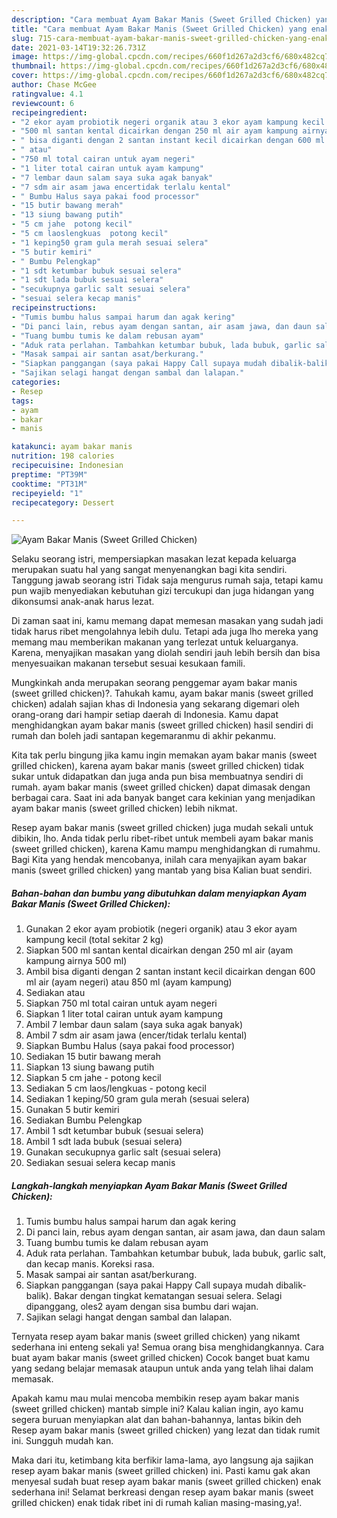 ```yaml
---
description: "Cara membuat Ayam Bakar Manis (Sweet Grilled Chicken) yang enak dan Mudah Dibuat"
title: "Cara membuat Ayam Bakar Manis (Sweet Grilled Chicken) yang enak dan Mudah Dibuat"
slug: 715-cara-membuat-ayam-bakar-manis-sweet-grilled-chicken-yang-enak-dan-mudah-dibuat
date: 2021-03-14T19:32:26.731Z
image: https://img-global.cpcdn.com/recipes/660f1d267a2d3cf6/680x482cq70/ayam-bakar-manis-sweet-grilled-chicken-foto-resep-utama.jpg
thumbnail: https://img-global.cpcdn.com/recipes/660f1d267a2d3cf6/680x482cq70/ayam-bakar-manis-sweet-grilled-chicken-foto-resep-utama.jpg
cover: https://img-global.cpcdn.com/recipes/660f1d267a2d3cf6/680x482cq70/ayam-bakar-manis-sweet-grilled-chicken-foto-resep-utama.jpg
author: Chase McGee
ratingvalue: 4.1
reviewcount: 6
recipeingredient:
- "2 ekor ayam probiotik negeri organik atau 3 ekor ayam kampung kecil total sekitar 2 kg"
- "500 ml santan kental dicairkan dengan 250 ml air ayam kampung airnya 500 ml"
- " bisa diganti dengan 2 santan instant kecil dicairkan dengan 600 ml air ayam negeri atau 850 ml ayam kampung"
- " atau"
- "750 ml total cairan untuk ayam negeri"
- "1 liter total cairan untuk ayam kampung"
- "7 lembar daun salam saya suka agak banyak"
- "7 sdm air asam jawa encertidak terlalu kental"
- " Bumbu Halus saya pakai food processor"
- "15 butir bawang merah"
- "13 siung bawang putih"
- "5 cm jahe  potong kecil"
- "5 cm laoslengkuas  potong kecil"
- "1 keping50 gram gula merah sesuai selera"
- "5 butir kemiri"
- " Bumbu Pelengkap"
- "1 sdt ketumbar bubuk sesuai selera"
- "1 sdt lada bubuk sesuai selera"
- "secukupnya garlic salt sesuai selera"
- "sesuai selera kecap manis"
recipeinstructions:
- "Tumis bumbu halus sampai harum dan agak kering"
- "Di panci lain, rebus ayam dengan santan, air asam jawa, dan daun salam"
- "Tuang bumbu tumis ke dalam rebusan ayam"
- "Aduk rata perlahan. Tambahkan ketumbar bubuk, lada bubuk, garlic salt, dan kecap manis. Koreksi rasa."
- "Masak sampai air santan asat/berkurang."
- "Siapkan panggangan (saya pakai Happy Call supaya mudah dibalik-balik). Bakar dengan tingkat kematangan sesuai selera. Selagi dipanggang, oles2 ayam dengan sisa bumbu dari wajan."
- "Sajikan selagi hangat dengan sambal dan lalapan."
categories:
- Resep
tags:
- ayam
- bakar
- manis

katakunci: ayam bakar manis 
nutrition: 198 calories
recipecuisine: Indonesian
preptime: "PT39M"
cooktime: "PT31M"
recipeyield: "1"
recipecategory: Dessert

---
```



![Ayam Bakar Manis (Sweet Grilled Chicken)](https://img-global.cpcdn.com/recipes/660f1d267a2d3cf6/680x482cq70/ayam-bakar-manis-sweet-grilled-chicken-foto-resep-utama.jpg)

Selaku seorang istri, mempersiapkan masakan lezat kepada keluarga merupakan suatu hal yang sangat menyenangkan bagi kita sendiri. Tanggung jawab seorang istri Tidak saja mengurus rumah saja, tetapi kamu pun wajib menyediakan kebutuhan gizi tercukupi dan juga hidangan yang dikonsumsi anak-anak harus lezat.

Di zaman  saat ini, kamu memang dapat memesan masakan yang sudah jadi tidak harus ribet mengolahnya lebih dulu. Tetapi ada juga lho mereka yang memang mau memberikan makanan yang terlezat untuk keluarganya. Karena, menyajikan masakan yang diolah sendiri jauh lebih bersih dan bisa menyesuaikan makanan tersebut sesuai kesukaan famili. 



Mungkinkah anda merupakan seorang penggemar ayam bakar manis (sweet grilled chicken)?. Tahukah kamu, ayam bakar manis (sweet grilled chicken) adalah sajian khas di Indonesia yang sekarang digemari oleh orang-orang dari hampir setiap daerah di Indonesia. Kamu dapat menghidangkan ayam bakar manis (sweet grilled chicken) hasil sendiri di rumah dan boleh jadi santapan kegemaranmu di akhir pekanmu.

Kita tak perlu bingung jika kamu ingin memakan ayam bakar manis (sweet grilled chicken), karena ayam bakar manis (sweet grilled chicken) tidak sukar untuk didapatkan dan juga anda pun bisa membuatnya sendiri di rumah. ayam bakar manis (sweet grilled chicken) dapat dimasak dengan berbagai cara. Saat ini ada banyak banget cara kekinian yang menjadikan ayam bakar manis (sweet grilled chicken) lebih nikmat.

Resep ayam bakar manis (sweet grilled chicken) juga mudah sekali untuk dibikin, lho. Anda tidak perlu ribet-ribet untuk membeli ayam bakar manis (sweet grilled chicken), karena Kamu mampu menghidangkan di rumahmu. Bagi Kita yang hendak mencobanya, inilah cara menyajikan ayam bakar manis (sweet grilled chicken) yang mantab yang bisa Kalian buat sendiri.

<!--inarticleads1-->

##### Bahan-bahan dan bumbu yang dibutuhkan dalam menyiapkan Ayam Bakar Manis (Sweet Grilled Chicken):

1. Gunakan 2 ekor ayam probiotik (negeri organik) atau 3 ekor ayam kampung kecil (total sekitar 2 kg)
1. Siapkan 500 ml santan kental dicairkan dengan 250 ml air (ayam kampung airnya 500 ml)
1. Ambil  bisa diganti dengan 2 santan instant kecil dicairkan dengan 600 ml air (ayam negeri) atau 850 ml (ayam kampung)
1. Sediakan  atau
1. Siapkan 750 ml total cairan untuk ayam negeri
1. Siapkan 1 liter total cairan untuk ayam kampung
1. Ambil 7 lembar daun salam (saya suka agak banyak)
1. Ambil 7 sdm air asam jawa (encer/tidak terlalu kental)
1. Siapkan  Bumbu Halus (saya pakai food processor)
1. Sediakan 15 butir bawang merah
1. Siapkan 13 siung bawang putih
1. Siapkan 5 cm jahe - potong kecil
1. Sediakan 5 cm laos/lengkuas - potong kecil
1. Sediakan 1 keping/50 gram gula merah (sesuai selera)
1. Gunakan 5 butir kemiri
1. Sediakan  Bumbu Pelengkap
1. Ambil 1 sdt ketumbar bubuk (sesuai selera)
1. Ambil 1 sdt lada bubuk (sesuai selera)
1. Gunakan secukupnya garlic salt (sesuai selera)
1. Sediakan sesuai selera kecap manis




<!--inarticleads2-->

##### Langkah-langkah menyiapkan Ayam Bakar Manis (Sweet Grilled Chicken):

1. Tumis bumbu halus sampai harum dan agak kering
1. Di panci lain, rebus ayam dengan santan, air asam jawa, dan daun salam
1. Tuang bumbu tumis ke dalam rebusan ayam
1. Aduk rata perlahan. Tambahkan ketumbar bubuk, lada bubuk, garlic salt, dan kecap manis. Koreksi rasa.
1. Masak sampai air santan asat/berkurang.
1. Siapkan panggangan (saya pakai Happy Call supaya mudah dibalik-balik). Bakar dengan tingkat kematangan sesuai selera. Selagi dipanggang, oles2 ayam dengan sisa bumbu dari wajan.
1. Sajikan selagi hangat dengan sambal dan lalapan.




Ternyata resep ayam bakar manis (sweet grilled chicken) yang nikamt sederhana ini enteng sekali ya! Semua orang bisa menghidangkannya. Cara buat ayam bakar manis (sweet grilled chicken) Cocok banget buat kamu yang sedang belajar memasak ataupun untuk anda yang telah lihai dalam memasak.

Apakah kamu mau mulai mencoba membikin resep ayam bakar manis (sweet grilled chicken) mantab simple ini? Kalau kalian ingin, ayo kamu segera buruan menyiapkan alat dan bahan-bahannya, lantas bikin deh Resep ayam bakar manis (sweet grilled chicken) yang lezat dan tidak rumit ini. Sungguh mudah kan. 

Maka dari itu, ketimbang kita berfikir lama-lama, ayo langsung aja sajikan resep ayam bakar manis (sweet grilled chicken) ini. Pasti kamu gak akan menyesal sudah buat resep ayam bakar manis (sweet grilled chicken) enak sederhana ini! Selamat berkreasi dengan resep ayam bakar manis (sweet grilled chicken) enak tidak ribet ini di rumah kalian masing-masing,ya!.

